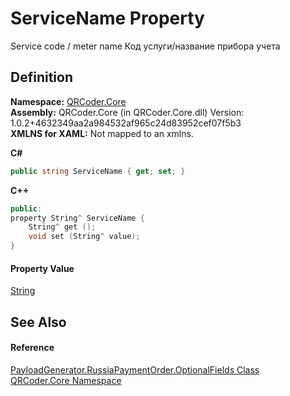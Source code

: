 # ServiceName Property


Service code / meter name 
Код услуги/название прибора учета




## Definition
**Namespace:** <a href="N_QRCoder_Core.md">QRCoder.Core</a>  
**Assembly:** QRCoder.Core (in QRCoder.Core.dll) Version: 1.0.2+4632349aa2a984532af965c24d83952cef07f5b3  
**XMLNS for XAML:** Not mapped to an xmlns.

**C#**
``` C#
public string ServiceName { get; set; }
```
**C++**
``` C++
public:
property String^ ServiceName {
	String^ get ();
	void set (String^ value);
}
```



#### Property Value
<a href="https://learn.microsoft.com/dotnet/api/system.string" target="_blank" rel="noopener noreferrer">String</a>

## See Also


#### Reference
<a href="T_QRCoder_Core_PayloadGenerator_RussiaPaymentOrder_OptionalFields.md">PayloadGenerator.RussiaPaymentOrder.OptionalFields Class</a>  
<a href="N_QRCoder_Core.md">QRCoder.Core Namespace</a>  
